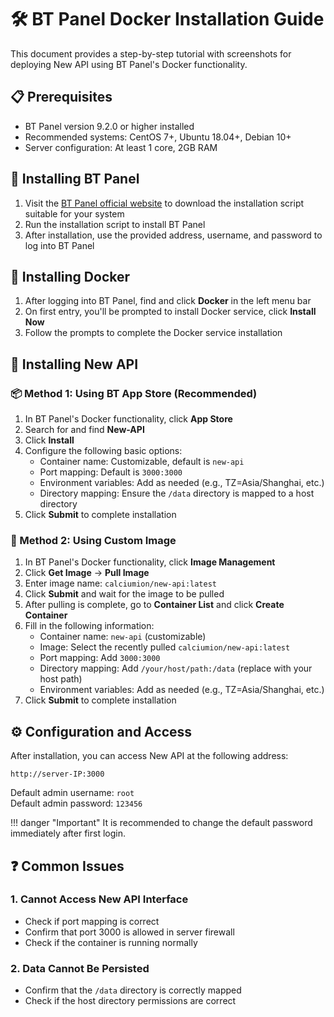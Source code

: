 # 🛠️ BT Panel Docker Installation Guide

This document provides a step-by-step tutorial with screenshots for deploying New API using BT Panel's Docker functionality.

## 📋 Prerequisites

- BT Panel version 9.2.0 or higher installed
- Recommended systems: CentOS 7+, Ubuntu 18.04+, Debian 10+
- Server configuration: At least 1 core, 2GB RAM

## 🔧 Installing BT Panel

1. Visit the [BT Panel official website](https://www.bt.cn/new/download.html) to download the installation script suitable for your system
2. Run the installation script to install BT Panel
3. After installation, use the provided address, username, and password to log into BT Panel

## 🐳 Installing Docker

1. After logging into BT Panel, find and click **Docker** in the left menu bar
2. On first entry, you'll be prompted to install Docker service, click **Install Now**
3. Follow the prompts to complete the Docker service installation

## 🚀 Installing New API

### 📦 Method 1: Using BT App Store (Recommended)

1. In BT Panel's Docker functionality, click **App Store**
2. Search for and find **New-API**
3. Click **Install**
4. Configure the following basic options:
   - Container name: Customizable, default is `new-api`
   - Port mapping: Default is `3000:3000`
   - Environment variables: Add as needed (e.g., TZ=Asia/Shanghai, etc.)
   - Directory mapping: Ensure the `/data` directory is mapped to a host directory
5. Click **Submit** to complete installation

### 🔄 Method 2: Using Custom Image

1. In BT Panel's Docker functionality, click **Image Management**
2. Click **Get Image** -> **Pull Image**
3. Enter image name: `calciumion/new-api:latest`
4. Click **Submit** and wait for the image to be pulled
5. After pulling is complete, go to **Container List** and click **Create Container**
6. Fill in the following information:
   - Container name: `new-api` (customizable)
   - Image: Select the recently pulled `calciumion/new-api:latest`
   - Port mapping: Add `3000:3000`
   - Directory mapping: Add `/your/host/path:/data` (replace with your host path)
   - Environment variables: Add as needed (e.g., TZ=Asia/Shanghai, etc.)
7. Click **Submit** to complete installation

## ⚙️ Configuration and Access

After installation, you can access New API at the following address:

```
http://server-IP:3000
```

Default admin username: `root`  
Default admin password: `123456`

!!! danger "Important"
    It is recommended to change the default password immediately after first login.

## ❓ Common Issues

### 1. Cannot Access New API Interface

- Check if port mapping is correct
- Confirm that port 3000 is allowed in server firewall
- Check if the container is running normally

### 2. Data Cannot Be Persisted

- Confirm that the `/data` directory is correctly mapped
- Check if the host directory permissions are correct 